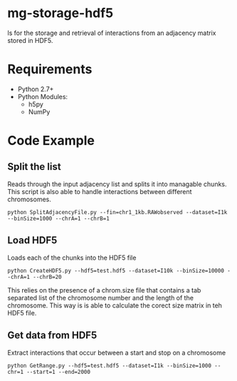 # mg-storage-hdf5

ls for the storage and retrieval of interactions from an adjacency matrix stored in HDF5.

# Requirements
- Python 2.7+
- Python Modules:
  - h5py
  - NumPy

# Code Example
## Split the list
Reads through the input adjacency list and splits it into managable chunks. This script is also able to handle interactions between different chromosomes.

```
python SplitAdjacencyFile.py --fin=chr1_1kb.RAWobserved --dataset=I1k --binSize=1000 --chrA=1 --chrB=1
```

## Load HDF5
Loads each of the chunks into the HDF5 file

```
python CreateHDF5.py --hdf5=test.hdf5 --dataset=I10k --binSize=10000 --chrA=1 --chrB=20
```
This relies on the presence of a chrom.size file that contains a tab separated list of the chromosome number and the length of the chromosome. This way is is able to calculate the corect size matrix in teh HDF5 file.

## Get data from HDF5
Extract interactions that occur between a start and stop on a chromosome

```
python GetRange.py --hdf5=test.hdf5 --dataset=I1k --binSize=1000 --chr=1 --start=1 --end=2000
```

